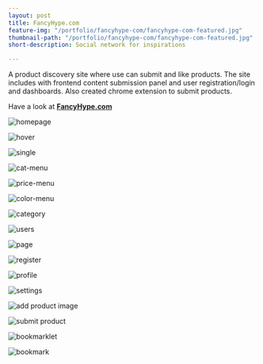 ```yaml
---
layout: post
title: FancyHype.com
feature-img: "/portfolio/fancyhype-com/fancyhype-com-featured.jpg"
thumbnail-path: "/portfolio/fancyhype-com/fancyhype-com-featured.jpg"
short-description: Social network for inspirations

---
```

A product discovery site where use can submit and like products. The site includes with frontend content submission panel and user registration/login and dashboards. Also created chrome extension to submit products.

Have a look at **[FancyHype.com](http://fancyhype.com "FancyHype.com")**

![homepage](/portfolio/fancyhype-com/homepage.png)

![hover](/portfolio/fancyhype-com/hover.png)

![single](/portfolio/fancyhype-com/single.png)

![cat-menu](/portfolio/fancyhype-com/cat-menu.png)

![price-menu](/portfolio/fancyhype-com/price-menu.png)

![color-menu](/portfolio/fancyhype-com/color-menu.png)

![category](/portfolio/fancyhype-com/category.png)

![users](/portfolio/fancyhype-com/users.png)

![page](/portfolio/fancyhype-com/page.png)

![register](/portfolio/fancyhype-com/regiter.png)

![profile](/portfolio/fancyhype-com/profile.png)

![settings](/portfolio/fancyhype-com/settings.png)

![add product image](/portfolio/fancyhype-com/add-product1.png)

![submit product](/portfolio/fancyhype-com/add-product.png)

![bookmarklet](/portfolio/fancyhype-com/bookmarklet.png)

![bookmark](/portfolio/fancyhype-com/bookmark.png)